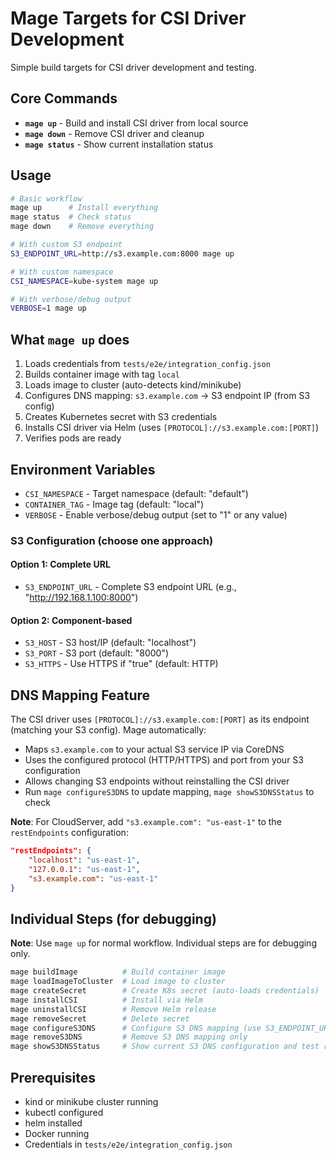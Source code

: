 # Mage Targets for CSI Driver Development

Simple build targets for CSI driver development and testing.

## Core Commands

- **`mage up`** - Build and install CSI driver from local source
- **`mage down`** - Remove CSI driver and cleanup
- **`mage status`** - Show current installation status

## Usage

```bash
# Basic workflow
mage up      # Install everything
mage status  # Check status
mage down    # Remove everything

# With custom S3 endpoint
S3_ENDPOINT_URL=http://s3.example.com:8000 mage up

# With custom namespace
CSI_NAMESPACE=kube-system mage up

# With verbose/debug output
VERBOSE=1 mage up
```

## What `mage up` does

1. Loads credentials from `tests/e2e/integration_config.json`
2. Builds container image with tag `local`
3. Loads image to cluster (auto-detects kind/minikube)
4. Configures DNS mapping: `s3.example.com` → S3 endpoint IP (from S3 config)
5. Creates Kubernetes secret with S3 credentials
6. Installs CSI driver via Helm (uses `[PROTOCOL]://s3.example.com:[PORT]`)
7. Verifies pods are ready

## Environment Variables

- `CSI_NAMESPACE` - Target namespace (default: "default")
- `CONTAINER_TAG` - Image tag (default: "local")  
- `VERBOSE` - Enable verbose/debug output (set to "1" or any value)

### S3 Configuration (choose one approach)

#### Option 1: Complete URL

- `S3_ENDPOINT_URL` - Complete S3 endpoint URL (e.g., "<http://192.168.1.100:8000>")

#### Option 2: Component-based

- `S3_HOST` - S3 host/IP (default: "localhost")
- `S3_PORT` - S3 port (default: "8000")
- `S3_HTTPS` - Use HTTPS if "true" (default: HTTP)

## DNS Mapping Feature

The CSI driver uses `[PROTOCOL]://s3.example.com:[PORT]` as its endpoint (matching your S3 config). Mage automatically:

- Maps `s3.example.com` to your actual S3 service IP via CoreDNS
- Uses the configured protocol (HTTP/HTTPS) and port from your S3 configuration
- Allows changing S3 endpoints without reinstalling the CSI driver
- Run `mage configureS3DNS` to update mapping, `mage showS3DNSStatus` to check

**Note**: For CloudServer, add `"s3.example.com": "us-east-1"` to the `restEndpoints` configuration:

```json
"restEndpoints": {
    "localhost": "us-east-1",
    "127.0.0.1": "us-east-1",
    "s3.example.com": "us-east-1"
}
```

## Individual Steps (for debugging)

**Note**: Use `mage up` for normal workflow. Individual steps are for debugging only.

```bash
mage buildImage          # Build container image
mage loadImageToCluster  # Load image to cluster  
mage createSecret        # Create K8s secret (auto-loads credentials)
mage installCSI          # Install via Helm
mage uninstallCSI        # Remove Helm release
mage removeSecret        # Delete secret
mage configureS3DNS      # Configure S3 DNS mapping (use S3_ENDPOINT_URL=http://<IP>:<PORT> or S3_HOST=<IP> S3_PORT=<PORT>)
mage removeS3DNS         # Remove S3 DNS mapping only
mage showS3DNSStatus     # Show current S3 DNS configuration and test resolution
```

## Prerequisites

- kind or minikube cluster running
- kubectl configured
- helm installed
- Docker running
- Credentials in `tests/e2e/integration_config.json`
